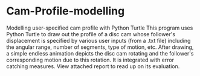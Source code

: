 # Cam-Profile-modelling
Modelling user-specified cam profile with Python Turtle
This program uses Python Turtle to draw out the profile of a disc cam whose follower's displacement is specified by various user inputs (from a .txt file) including the angular range, number of segments, type of motion, etc. After drawing, a simple endless animation depicts the disc cam rotating and the follower's corresponding motion due to this rotation. It is integrated with error catching measures.
View attached report to read up on its evaluation.
